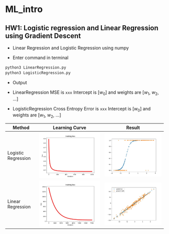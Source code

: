 # ML_intro

## HW1: Logistic regression and Linear Regression using Gradient Descent

* Linear Regression and Logistic Regression using numpy

* Enter command in terminal
```bash
python3 LinearRegression.py
python3 LogisticRegression.py
```
* Output

* LinearRegression
MSE is `xxx`
Intercept is [*w*<sub>0</sub>] and weights are [*w*<sub>1</sub>, *w*<sub>2</sub>, ...]
* LogisticRegression
Cross Entropy Error is `xxx`
Intercept is [*w*<sub>0</sub>] and weights are [*w*<sub>1</sub>, *w*<sub>2</sub>, ...]



| Method            | Learning Curve | Result |
| ----------------- | -------- | -------- |
| Logistic Regression | ![](HW1/logistic_training_loss.jpg) | ![](HW1/logistic_result.jpg)         |
| Linear Regression | ![](HW1/linear_training_loss.jpg)     | ![](HW1/linear_result.jpg)     |


